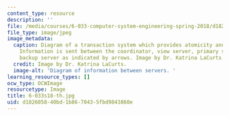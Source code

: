 ```yaml
---
content_type: resource
description: ''
file: /media/courses/6-033-computer-system-engineering-spring-2018/d182605840bd1b8670435fbd9843860e_6-033s18-th.jpg
file_type: image/jpeg
image_metadata:
  caption: Diagram of a transaction system which provides atomicity and isolation.
    Information is sent between the coordinator, view server, primary server, and
    backup server as indicated by arrows. Image by Dr. Katrina LaCurts.
  credit: Image by Dr. Katrina LaCurts.
  image-alt: 'Diagram of information between servers. '
learning_resource_types: []
ocw_type: OCWImage
resourcetype: Image
title: 6-033s18-th.jpg
uid: d1826058-40bd-1b86-7043-5fbd9843860e
---
```

